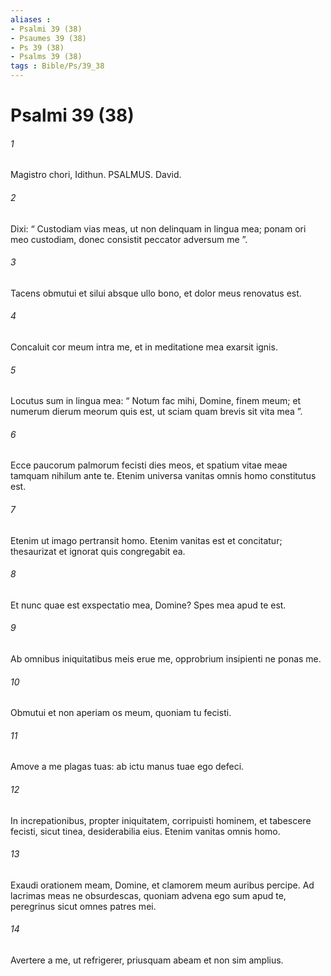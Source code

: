 ```yaml
---
aliases : 
- Psalmi 39 (38)
- Psaumes 39 (38)
- Ps 39 (38)
- Psalms 39 (38)
tags : Bible/Ps/39_38
---
```


# Psalmi 39 (38)

###### 1
Magistro chori, Idithun. PSALMUS. David.
###### 2
Dixi: “ Custodiam vias meas, ut non delinquam in lingua mea; ponam ori meo custodiam, donec consistit peccator adversum me ”.
###### 3
Tacens obmutui et silui absque ullo bono, et dolor meus renovatus est.
###### 4
Concaluit cor meum intra me, et in meditatione mea exarsit ignis.
###### 5
Locutus sum in lingua mea: “ Notum fac mihi, Domine, finem meum; et numerum dierum meorum quis est, ut sciam quam brevis sit vita mea ”.
###### 6
Ecce paucorum palmorum fecisti dies meos, et spatium vitae meae tamquam nihilum ante te. Etenim universa vanitas omnis homo constitutus est.
###### 7
Etenim ut imago pertransit homo. Etenim vanitas est et concitatur; thesaurizat et ignorat quis congregabit ea.
###### 8
Et nunc quae est exspectatio mea, Domine? Spes mea apud te est.
###### 9
Ab omnibus iniquitatibus meis erue me, opprobrium insipienti ne ponas me.
###### 10
Obmutui et non aperiam os meum, quoniam tu fecisti.
###### 11
Amove a me plagas tuas: ab ictu manus tuae ego defeci.
###### 12
In increpationibus, propter iniquitatem, corripuisti hominem, et tabescere fecisti, sicut tinea, desiderabilia eius. Etenim vanitas omnis homo.
###### 13
Exaudi orationem meam, Domine, et clamorem meum auribus percipe. Ad lacrimas meas ne obsurdescas, quoniam advena ego sum apud te, peregrinus sicut omnes patres mei.
###### 14
Avertere a me, ut refrigerer, priusquam abeam et non sim amplius.
